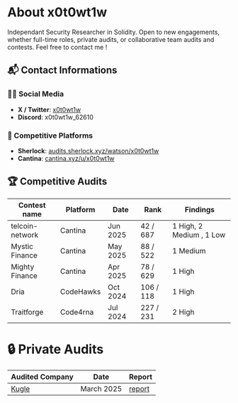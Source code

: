 # About x0t0wt1w
Independant Security Researcher in Solidity. 
Open to new engagements, whether full-time roles, private audits, or collaborative team audits and contests.
Feel free to contact me !

## 📬 Contact Informations

### 🧑‍💻 Social Media
- **X / Twitter**: [x0t0wt1w](https://x.com/x0t0wt1w)
- **Discord**: x0t0wt1w_62610

### 🧪 Competitive Platforms
- **Sherlock**: [audits.sherlock.xyz/watson/x0t0wt1w](https://audits.sherlock.xyz/watson/x0t0wt1w)
- **Cantina**: [cantina.xyz/u/x0t0wt1w](https://cantina.xyz/u/x0t0wt1w)

## 🏆 Competitive Audits

| Contest name     | Platform   | Date      | Rank         | Findings                 |
|------------------|------------|-----------|--------------|--------------------------|
| telcoin-network  | Cantina    | Jun 2025  | 42 / 687     | 1 High, 2 Medium , 1 Low |
| Mystic Finance   | Cantina    | May 2025  | 88 / 522     | 1 Medium                 |
| Mighty Finance   | Cantina    | Apr 2025  | 78 / 629     | 1 High                   |
| Dria             | CodeHawks  | Oct 2024  | 106 / 118    | 1 High                   |
| Traitforge       | Code4rna   | Jul 2024  | 227 / 231    | 2 High                   |


# 🔒 Private Audits

| Audited Company                                 | Date        | Report             |
|-------------------------------------------------|-------------|--------------------|
| [Kugle](https://kugle.app/)           | March 2025  | [report](https://github.com/x0t0wt1w/Portfolio/blob/main/Private_Audits/Kugle-2025.pdf)           |
